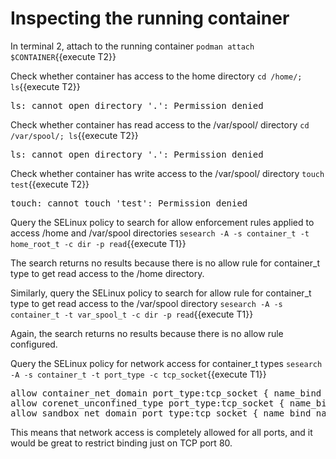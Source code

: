# Inspecting the running container

In terminal 2, attach to the running container 
`podman attach $CONTAINER`{{execute T2}}

Check whether container has access to the home directory
`cd /home/; ls`{{execute T2}}

<pre class="file">
ls: cannot open directory '.': Permission denied
</pre>

Check whether container has read access to the /var/spool/ directory
`cd /var/spool/; ls`{{execute T2}}

<pre class="file">
ls: cannot open directory '.': Permission denied
</pre>

Check whether container has write access to the /var/spool/ directory
`touch test`{{execute T2}}
<pre class="file">
touch: cannot touch 'test': Permission denied
</pre>

Query the SELinux policy to search for allow enforcement rules applied to access /home and /var/spool directories
`sesearch -A -s container_t -t home_root_t -c dir -p read`{{execute T1}}

The search returns no results because there is no allow rule for container_t type to get read access to the /home directory.

Similarly, query the SELinux policy to search for allow rule for container_t type to get read access to the /var/spool directory
`sesearch -A -s container_t -t var_spool_t -c dir -p read`{{execute T1}}

Again, the search returns no results because there is no allow rule configured. 

Query the SELinux policy for network access for container_t types
`sesearch -A -s container_t -t port_type -c tcp_socket`{{execute T1}}

<pre class="file">
allow container_net_domain port_type:tcp_socket { name_bind name_connect recv_msg send_msg };
allow corenet_unconfined_type port_type:tcp_socket { name_bind name_connect recv_msg send_msg };
allow sandbox_net_domain port_type:tcp_socket { name_bind name_connect recv_msg send_msg };
</pre>

This means that network access is completely allowed for all ports, and it would be great to restrict binding just on TCP port 80.
